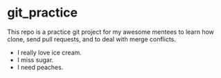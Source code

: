 # git_practice

This repo is a practice git project for my awesome mentees to learn how clone, send pull requests, and to deal with merge conflicts.

- I really love ice cream.
- I miss sugar.
- I need peaches.

